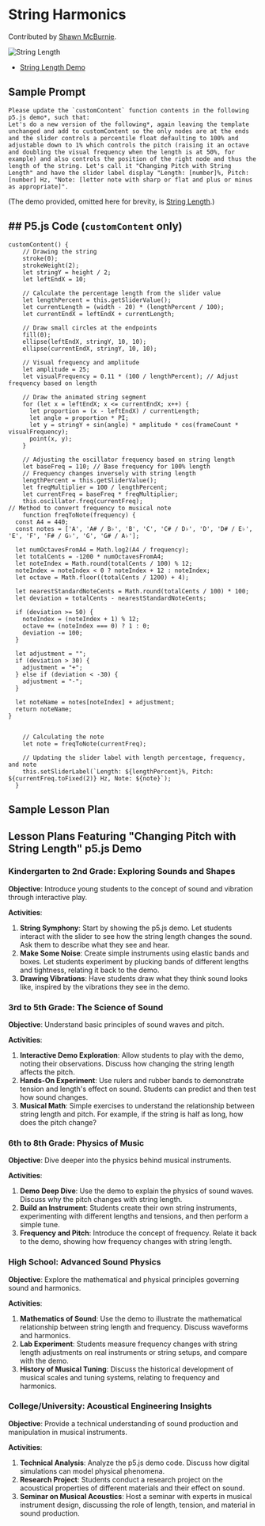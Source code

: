 # String Harmonics

Contributed by [Shawn McBurnie](https://www.linkedin.com/in/shawnmcburnie/).

![String Length](./../img/string-length.png)

* [String Length Demo](./string-length.html)

## Sample Prompt

```linenums="0"
Please update the `customContent` function contents in the following p5.js demo*, such that:
Let's do a new version of the following*, again leaving the template unchanged and add to customContent so the only nodes are at the ends and the slider controls a percentile float defaulting to 100% and adjustable down to 1% which controls the pitch (raising it an octave and doubling the visual frequency when the length is at 50%, for example) and also controls the position of the right node and thus the length of the string. Let's call it "Changing Pitch with String Length" and have the slider label display "Length: [number]%, Pitch: [number] Hz, "Note: [letter note with sharp or flat and plus or minus as appropriate]".

```
(The demo provided, omitted here for brevity, is [String Length](../string-length).)

## ## P5.js Code (`customContent` only)
```
customContent() {
    // Drawing the string
    stroke(0);
    strokeWeight(2);
    let stringY = height / 2;
    let leftEndX = 10;

    // Calculate the percentage length from the slider value
    let lengthPercent = this.getSliderValue();
    let currentLength = (width - 20) * (lengthPercent / 100);
    let currentEndX = leftEndX + currentLength;

    // Draw small circles at the endpoints
    fill(0);
    ellipse(leftEndX, stringY, 10, 10);
    ellipse(currentEndX, stringY, 10, 10);

    // Visual frequency and amplitude
    let amplitude = 25;
    let visualFrequency = 0.11 * (100 / lengthPercent); // Adjust frequency based on length

    // Draw the animated string segment
    for (let x = leftEndX; x <= currentEndX; x++) {
      let proportion = (x - leftEndX) / currentLength;
      let angle = proportion * PI;
      let y = stringY + sin(angle) * amplitude * cos(frameCount * visualFrequency);
      point(x, y);
    }

    // Adjusting the oscillator frequency based on string length
    let baseFreq = 110; // Base frequency for 100% length
    // Frequency changes inversely with string length
    lengthPercent = this.getSliderValue();
    let freqMultiplier = 100 / lengthPercent;
    let currentFreq = baseFreq * freqMultiplier;
    this.oscillator.freq(currentFreq);
// Method to convert frequency to musical note
    function freqToNote(frequency) {
  const A4 = 440;
  const notes = ['A', 'A# / B♭', 'B', 'C', 'C# / D♭', 'D', 'D# / E♭', 'E', 'F', 'F# / G♭', 'G', 'G# / A♭'];

  let numOctavesFromA4 = Math.log2(A4 / frequency);
  let totalCents = -1200 * numOctavesFromA4;
  let noteIndex = Math.round(totalCents / 100) % 12;
  noteIndex = noteIndex < 0 ? noteIndex + 12 : noteIndex;
  let octave = Math.floor((totalCents / 1200) + 4);

  let nearestStandardNoteCents = Math.round(totalCents / 100) * 100;
  let deviation = totalCents - nearestStandardNoteCents;

  if (deviation >= 50) {
    noteIndex = (noteIndex + 1) % 12;
    octave += (noteIndex === 0) ? 1 : 0;
    deviation -= 100;
  }

  let adjustment = "";
  if (deviation > 30) {
    adjustment = "+";
  } else if (deviation < -30) {
    adjustment = "-";
  }

  let noteName = notes[noteIndex] + adjustment;
  return noteName;
}


    // Calculating the note
    let note = freqToNote(currentFreq);

    // Updating the slider label with length percentage, frequency, and note
    this.setSliderLabel(`Length: ${lengthPercent}%, Pitch: ${currentFreq.toFixed(2)} Hz, Note: ${note}`);
  }
```

## Sample Lesson Plan
## Lesson Plans Featuring "Changing Pitch with String Length" p5.js Demo

### Kindergarten to 2nd Grade: Exploring Sounds and Shapes

**Objective**: Introduce young students to the concept of sound and vibration through interactive play.

**Activities**:
1. **String Symphony**: Start by showing the p5.js demo. Let students interact with the slider to see how the string length changes the sound. Ask them to describe what they see and hear.
2. **Make Some Noise**: Create simple instruments using elastic bands and boxes. Let students experiment by plucking bands of different lengths and tightness, relating it back to the demo.
3. **Drawing Vibrations**: Have students draw what they think sound looks like, inspired by the vibrations they see in the demo.

### 3rd to 5th Grade: The Science of Sound

**Objective**: Understand basic principles of sound waves and pitch.

**Activities**:
1. **Interactive Demo Exploration**: Allow students to play with the demo, noting their observations. Discuss how changing the string length affects the pitch.
2. **Hands-On Experiment**: Use rulers and rubber bands to demonstrate tension and length's effect on sound. Students can predict and then test how sound changes.
3. **Musical Math**: Simple exercises to understand the relationship between string length and pitch. For example, if the string is half as long, how does the pitch change?

### 6th to 8th Grade: Physics of Music

**Objective**: Dive deeper into the physics behind musical instruments.

**Activities**:
1. **Demo Deep Dive**: Use the demo to explain the physics of sound waves. Discuss why the pitch changes with string length.
2. **Build an Instrument**: Students create their own string instruments, experimenting with different lengths and tensions, and then perform a simple tune.
3. **Frequency and Pitch**: Introduce the concept of frequency. Relate it back to the demo, showing how frequency changes with string length.

### High School: Advanced Sound Physics

**Objective**: Explore the mathematical and physical principles governing sound and harmonics.

**Activities**:
1. **Mathematics of Sound**: Use the demo to illustrate the mathematical relationship between string length and frequency. Discuss waveforms and harmonics.
2. **Lab Experiment**: Students measure frequency changes with string length adjustments on real instruments or string setups, and compare with the demo.
3. **History of Musical Tuning**: Discuss the historical development of musical scales and tuning systems, relating to frequency and harmonics.

### College/University: Acoustical Engineering Insights

**Objective**: Provide a technical understanding of sound production and manipulation in musical instruments.

**Activities**:
1. **Technical Analysis**: Analyze the p5.js demo code. Discuss how digital simulations can model physical phenomena.
2. **Research Project**: Students conduct a research project on the acoustical properties of different materials and their effect on sound.
3. **Seminar on Musical Acoustics**: Host a seminar with experts in musical instrument design, discussing the role of length, tension, and material in sound production.
